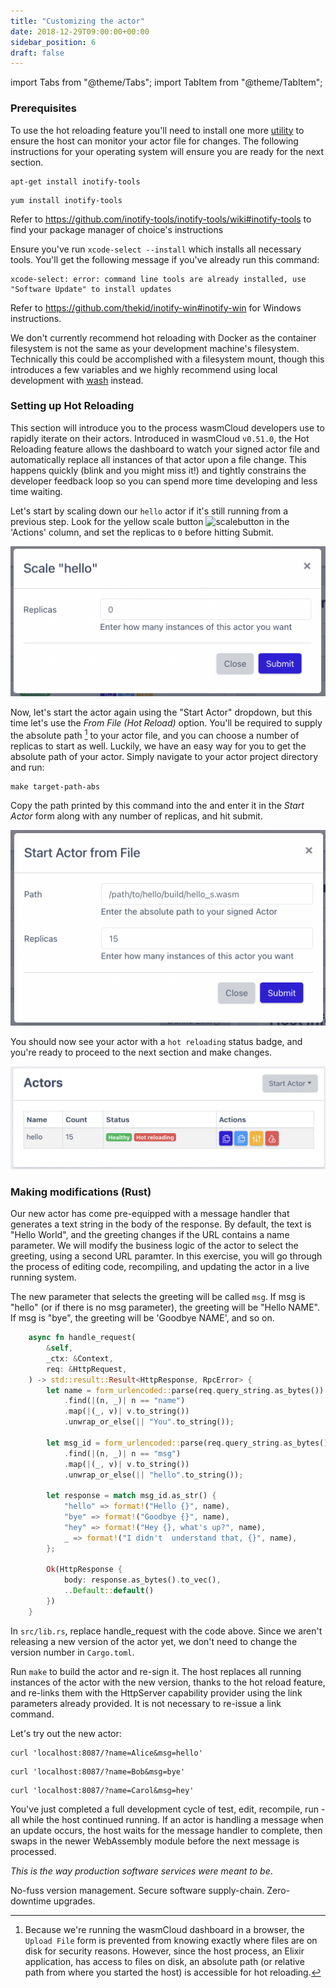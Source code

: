 ```yaml
---
title: "Customizing the actor"
date: 2018-12-29T09:00:00+00:00
sidebar_position: 6
draft: false
---
```


import Tabs from "@theme/Tabs";
import TabItem from "@theme/TabItem";

### Prerequisites

To use the hot reloading feature you'll need to install one more [utility](https://github.com/falood/file_system#system-support) to ensure the host can monitor your actor file for changes. The following instructions for your operating system will ensure you are ready for the next section.

<Tabs>
  <TabItem value="ubuntudebian" label="Ubuntu/Debian" default>

```shell
apt-get install inotify-tools
```

  </TabItem>
  <TabItem value="fedora" label="Fedora" default>

```shell
yum install inotify-tools
```

  </TabItem>
  <TabItem value="other" label="Other Linux" default>

Refer to https://github.com/inotify-tools/inotify-tools/wiki#inotify-tools to find your package manager of choice's instructions

  </TabItem>
  <TabItem value="macos" label="Macos" default>

Ensure you've run `xcode-select --install` which installs all necessary tools. You'll get the following message if you've already run this command:

```
xcode-select: error: command line tools are already installed, use "Software Update" to install updates
```

  </TabItem>
  <TabItem value="windows" label="Windows" default>

Refer to https://github.com/thekid/inotify-win#inotify-win for Windows instructions.

  </TabItem>
  <TabItem value="docker" label="Docker" default>

We don't currently recommend hot reloading with Docker as the container filesystem is not the same as your development machine's filesystem. Technically this could be accomplished with a filesystem mount, though this introduces a few variables and we highly recommend using local development with [wash](/docs/installation.mdx) instead.

  </TabItem>
</Tabs>

### Setting up Hot Reloading

This section will introduce you to the process wasmCloud developers use to rapidly iterate on their actors. Introduced in wasmCloud `v0.51.0`, the Hot Reloading feature allows the dashboard to watch your signed actor file and automatically replace all instances of that actor upon a file change. This happens quickly (blink and you might miss it!) and tightly constrains the developer feedback loop so you can spend more time developing and less time waiting.

Let's start by scaling down our `hello` actor if it's still running from a previous step. Look for the yellow scale button <img src="../scalebutton.png" alt="scalebutton" width="30px"/> in the 'Actions' column, and set the replicas to `0` before hitting Submit.

![scaledown](./scaledown.png)

Now, let's start the actor again using the "Start Actor" dropdown, but this time let's use the _From File (Hot Reload)_ option. You'll be required to supply the absolute path [^1] to your actor file, and you can choose a number of replicas to start as well. Luckily, we have an easy way for you to get the absolute path of your actor. Simply navigate to your actor project directory and run:

```shell
make target-path-abs
```

Copy the path printed by this command into the and enter it in the _Start Actor_ form along with any number of replicas, and hit submit.

![starthotreload](./starthotreload.png)

You should now see your actor with a `hot reloading` status badge, and you're ready to proceed to the next section and make changes.

![hotreloading](./hotreloading.png)

### Making modifications (Rust)

Our new actor has come pre-equipped with a message handler that generates a text string in the body of the response. By default, the text is "Hello World", and the greeting changes if the URL contains a name parameter. We will modify the business logic of the actor to select the greeting, using a second URL paramter. In this exercise, you will go through the process of editing code, recompiling, and updating the actor in a live running system.

The new parameter that selects the greeting will be called `msg`. If msg is "hello" (or if there is no msg parameter), the greeting will be "Hello NAME". If msg is "bye", the greeting will be 'Goodbye NAME', and so on.

```rust
    async fn handle_request(
        &self,
        _ctx: &Context,
        req: &HttpRequest,
    ) -> std::result::Result<HttpResponse, RpcError> {
        let name = form_urlencoded::parse(req.query_string.as_bytes())
            .find(|(n, _)| n == "name")
            .map(|(_, v)| v.to_string())
            .unwrap_or_else(|| "You".to_string());

        let msg_id = form_urlencoded::parse(req.query_string.as_bytes())
            .find(|(n, _)| n == "msg")
            .map(|(_, v)| v.to_string())
            .unwrap_or_else(|| "hello".to_string());

        let response = match msg_id.as_str() {
            "hello" => format!("Hello {}", name),
            "bye" => format!("Goodbye {}", name),
            "hey" => format!("Hey {}, what's up?", name),
            _ => format!("I didn't  understand that, {}", name),
        };

        Ok(HttpResponse {
            body: response.as_bytes().to_vec(),
            ..Default::default()
        })
    }
```

In `src/lib.rs`, replace handle_request with the code above. Since we aren't releasing a new version of the actor yet, we don't need to change the version number in `Cargo.toml`.

Run `make` to build the actor and re-sign it. The host replaces all running instances of the actor with the new version, thanks to the hot reload feature, and re-links them with the HttpServer capability provider using the link parameters already provided. It is not necessary to re-issue a link command.

Let's try out the new actor:

```shell
curl 'localhost:8087/?name=Alice&msg=hello'
```

```shell
curl 'localhost:8087/?name=Bob&msg=bye'
```

```shell
curl 'localhost:8087/?name=Carol&msg=hey'
```

You've just completed a full development cycle of test, edit, recompile, run - all while the host continued running. If an actor is handling a message when an update occurs, the host waits for the message handler to complete, then swaps in the newer WebAssembly module before the next message is processed.

_This is the way production software services were meant to be_.

No-fuss version management. Secure software supply-chain.
Zero-downtime upgrades.

[^1]: Because we're running the wasmCloud dashboard in a browser, the `Upload File` form is prevented from knowing exactly where files are on disk for security reasons. However, since the host process, an Elixir application, has access to files on disk, an absolute path (or relative path from where you started the host) is accessible for hot reloading.
